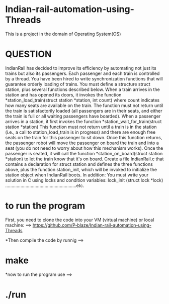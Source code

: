 # Indian-rail-automation-using-Threads
This is a project in the domain of Operating System(OS)

# QUESTION  #

IndianRail has decided to improve its efficiency by automating not just its trains but also
its passengers. Each passenger and each train is controlled by a thread. You have been hired
to write synchronization functions that will guarantee orderly loading of trains. You must
define a structure struct station, plus several functions described below.
When a train arrives in the station and has opened its doors, it invokes the function
*station_load_train(struct station *station, int count) 
where count indicates how many seats are available on the train. The function must not return
until the train is satisfactorily loaded (all passengers are in their seats, and either the train is
full or all waiting passengers have boarded).
When a passenger arrives in a station, it first invokes the function
*station_wait_for_train(struct station *station)
This function must not return until a train is in the station (i.e., a call to station_load_train is
in progress) and there are enough free seats on the train for this passenger to sit down. Once
this function returns, the passenger robot will move the passenger on board the train and into
a seat (you do not need to worry about how this mechanism works). Once the passenger is
seated, it will call the function
*station_on_board(struct station *station)
to let the train know that it's on board.
Create a file IndianRail.c that contains a declaration for struct station and defines the three
functions above, plus the function station_init, which will be invoked to initialize the station
object when IndianRail boots. In addition:
You must write your solution in C using locks and condition variables:
lock_init (struct lock *lock)
........................................................etc.


# to run the program
First, you need to clone the code into your VM (virtual machine) or local machine: 
==> https://github.com/P-blaze/Indian-rail-automation-using-Threads

*Then compile the code by runnig ==>
# make

*now to run the program use ==>
# ./run
